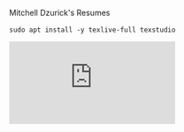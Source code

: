 Mitchell Dzurick's Resumes

```
sudo apt install -y texlive-full texstudio
```


![Resume](https://github.com/mitchdz/Resume/blob/master/Dzurick_Mitchell_Resume.pdf)
